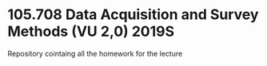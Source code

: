# 105.708 Data Acquisition and Survey Methods (VU 2,0) 2019S
Repository cointaing all the homework for the lecture
